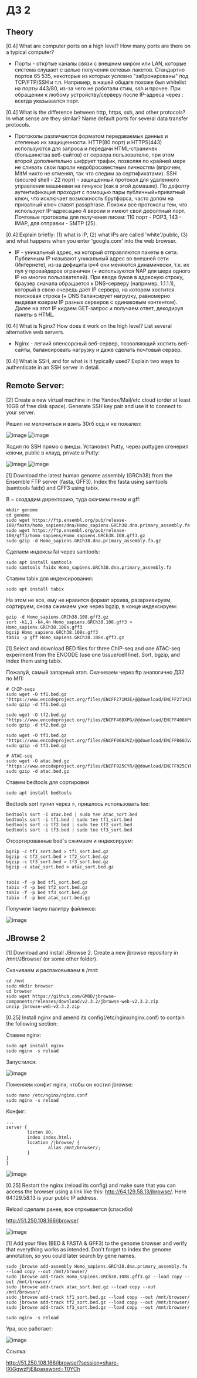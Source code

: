 # ДЗ 2

## Theory

[0.4] What are computer ports on a high level? How many ports are there on a typical computer?

- Порты - откртые каналы связи с внешним миром или LAN, которые система слушает с целью получения сетевых пакетов. Стандартно портов 65 535, некоторые из которых условно "забронированы" под TCP/FTP/SSH и т.п. Например, в нашей общаге похоже был whitelist на порты 443/80, из-за чего не работали стим, ssh и прочее. При обращении к любому устройству/серверу после IP-адреса через : всегда указывается порт. 


[0.4] What is the difference between http, https, ssh, and other protocols? In what sense are they similar? Name default ports for several data transfer protocols.

- Протоколы различаются форматом передаваемых данных и степенью их защищенности. HTTP(80 порт) и HTTPS(443) используются для запроса и передачи HTML-страничек (большинства веб-сайтов) от сервера пользователю, при этом второй дополнительно шифрует трафик, позволяя по крайней мере не сливать свои пароли недобросовестным личностям (впрочем, MitM никто не отменял, так что следим за сертификатами). SSH (secured shell - 22 порт) - защищенный протокол для удаленного управления машинами на линуксе (как в этой домашке). По дефолту аутентификация проходит с помощью пары публичный+приватный ключ, что исключает возможность брутфорса, часто допом на приватный ключ ставят passphrase. Похожи все протоколы тем, что используют IP-адресацию 4 версии и имеют свой дефолтный порт. Почтовые протоколы для получения писем: 110 порт - POP3, 143 - IMAP, для отправки - SMTP (25).


[0.4] Explain briefly: (1) what is IP, (2) what IPs are called 'white'/public, (3) and what happens when you enter 'google.com' into the web browser.

- IP - уникальный адрес, на который отправляются пакеты в сети. Публичным IP называют уникальный адрес во внешней сети (Интернете), из-за дефицита ipv4 они меняются динамически, т.к. их пул у провайдеров ограничен (+ используются NAP для шера одного IP на многих пользователей). При вводе буков в адресную строку, браузер сначала обращается к DNS-серверу (например, 1.1.1.1), который в свою очередь даёт IP сервера, на котором хостится поисковая строка (+ DNS балансирует нагрузку, равномерно выдавая юзерам IP разных серверов с одинаковым контентом). Далее на этот IP кидаем GET-запрос и получаем ответ, декодируя пакеты в HTML.


[0.4] What is Nginx? How does it work on the high level? List several alternative web servers.

- Nginx - легкий опенсорсный веб-сервер, позволяющий хостить веб-сайты, балансировать нагрузку и даже сделать почтовый сервер.  


[0.4] What is SSH, and for what is it typically used? Explain two ways to authenticate in an SSH server in detail.


## Remote Server:


[2] Create a new virtual machine in the Yandex/Mail/etc cloud (order at least 10GB of free disk space). Generate SSH key pair and use it to connect to your server.

Решил не мелочиться и взять 30гб ссд и не пожалел: 

![image](https://user-images.githubusercontent.com/58905528/209034983-32402502-dac5-4318-9638-18c31393515d.png)
![image](https://user-images.githubusercontent.com/58905528/209035180-5a3f380f-dbf1-4e91-9cd0-1bc5bb927c57.png)



Ходил по SSH прямо с винды. Установил Putty, через puttygen сгенерил ключи, public в клауд, private в Putty:


![image](https://user-images.githubusercontent.com/58905528/209034470-f4af556d-4d1d-450a-8d40-d057171bb01c.png)
![image](https://user-images.githubusercontent.com/58905528/209034497-6d5421ac-2302-46b7-856f-c0c4be3a53d7.png)


[1] Download the latest human genome assembly (GRCh38) from the Ensemble FTP server (fasta, GFF3). Index the fasta using samtools (samtools faidx) and GFF3 using tabix.

В ~ создадим директорию, туда скачаем геном и gff:

```
mkdir genome
cd genome 
sudo wget https://ftp.ensembl.org/pub/release-108/fasta/homo_sapiens/dna/Homo_sapiens.GRCh38.dna.primary_assembly.fa.gz
sudo wget https://ftp.ensembl.org/pub/release-108/gff3/homo_sapiens/Homo_sapiens.GRCh38.108.gff3.gz
sudo gzip -d Homo_sapiens.GRCh38.dna.primary_assembly.fa.gz
```

Сделаем индексы fai через samtools:

```
sudo apt install samtools
sudo samtools faidx Homo_sapiens.GRCh38.dna.primary_assembly.fa
```


Ставим tabix для индексирования:
```
sudo apt install tabix
```

На этом не все, ему не нравится формат архива, разархивируем, сортируем, снова сжимаем уже через bgzip, в конце индексируем:
```
gzip -d Homo_sapiens.GRCh38.108.gff3.gz
sort -k1,1 -k4,4n Homo_sapiens.GRCh38.108.gff3 > Homo_sapiens.GRCh38.108s.gff3
bgzip Homo_sapiens.GRCh38.108s.gff3
tabix -p gff Homo_sapiens.GRCh38.108s.gff3.gz
```



[1] Select and download BED files for three ChIP-seq and one ATAC-seq experiment from the ENCODE (use one tissue/cell line). Sort, bgzip, and index them using tabix.

Пожалуй, самый запарный этап. Скачиваем через ftp аналогично ДЗ2 по МЛ: 

```
# ChIP-seqs
sudo wget -O tf1.bed.gz "https://www.encodeproject.org/files/ENCFF271MJE/@@download/ENCFF271MJE.bed.gz"
sudo gzip -d tf1.bed.gz

sudo wget -O tf2.bed.gz "https://www.encodeproject.org/files/ENCFF408XPG/@@download/ENCFF408XPG.bed.gz"
sudo gzip -d tf2.bed.gz

sudo wget -O tf3.bed.gz "https://www.encodeproject.org/files/ENCFF060JVZ/@@download/ENCFF060JVZ.bed.gz"
sudo gzip -d tf3.bed.gz

# ATAC-seq
sudo wget -O atac.bed.gz "https://www.encodeproject.org/files/ENCFF925CYR/@@download/ENCFF925CYR.bed.gz"
sudo gzip -d atac.bed.gz
```

Ставим bedtools для сортировки 

```
sudo apt install bedtools
```

Bedtools sort тупил через >, пришлось использовать tee:

```
bedtools sort -i atac.bed | sudo tee atac_sort.bed 
bedtools sort -i tf1.bed | sudo tee tf1_sort.bed 
bedtools sort -i tf2.bed | sudo tee tf2_sort.bed 
bedtools sort -i tf3.bed | sudo tee tf3_sort.bed 

```

Отсортированные bed`s сжимаем и индексируем:

```
bgzip -c tf1_sort.bed > tf1_sort.bed.gz
bgzip -c tf2_sort.bed > tf2_sort.bed.gz
bgzip -c tf3_sort.bed > tf3_sort.bed.gz
bgzip -c atac_sort.bed > atac_sort.bed.gz


tabix -f -p bed tf1_sort.bed.gz
tabix -f -p bed tf2_sort.bed.gz
tabix -f -p bed tf3_sort.bed.gz
tabix -f -p bed atac_sort.bed.gz

```

Получили такую палитру файликов:

![image](https://user-images.githubusercontent.com/58905528/209033841-6a10acb0-4a2d-4388-961b-a1a087e43a74.png)





## JBrowse 2


[1] Download and install JBrowse 2. Create a new jbrowse repository in /mnt/JBrowse/ (or some other folder).

Скачиваем и распаковываем в /mnt:

```
cd /mnt
sudo mkdir browser
cd browser
sudo wget https://github.com/GMOD/jbrowse-components/releases/download/v2.3.2/jbrowse-web-v2.3.2.zip
unzip jbrowse-web-v2.3.2.zip
```


[0.25] Install nginx and amend its config(/etc/nginx/nginx.conf) to contain the following section:

Ставим nginx:

```
sudo apt install nginx
sudo nginx -s reload
```

Запустился:

![image](https://user-images.githubusercontent.com/58905528/209035439-86e7f166-ba75-4f9d-9e7b-456ed138e60e.png)


Поменяем конфиг nginx, чтобы он хостил jbrowse:

```
sudo nano /etc/nginx/nginx.conf
sudo nginx -s reload
```

Конфиг:
```
...
server {
        listen 80;
        index index.html;
        location /jbrowse/ {
                alias /mnt/browser/;
        }
}
}
```
![image](https://user-images.githubusercontent.com/58905528/209094822-3b9c4182-119c-401d-aa64-a3176598dba1.png)



[0.25] Restart the nginx (reload its config) and make sure that you can access the browser using a link like this: http://64.129.58.13/jbrowse/. Here 64.129.58.13 is your public IP address.

Reload сделали ранее, все отркывается (спасибо)

http://51.250.108.166/jbrowse/

![image](https://user-images.githubusercontent.com/58905528/209097894-2e2fd992-043e-4b1c-aaf7-d736c0590728.png)


[1] Add your files (BED & FASTA & GFF3) to the genome browser and verify that everything works as intended. Don't forget to index the genome annotation, so you could later search by gene names.



```
sudo jbrowse add-assembly Homo_sapiens.GRCh38.dna.primary_assembly.fa --load copy --out /mnt/browser/
sudo jbrowse add-track Homo_sapiens.GRCh38.108s.gff3.gz --load copy --out /mnt/browser/
sudo jbrowse add-track atac_sort.bed.gz --load copy --out /mnt/browser/
sudo jbrowse add-track tf1_sort.bed.gz --load copy --out /mnt/browser/
sudo jbrowse add-track tf2_sort.bed.gz --load copy --out /mnt/browser/
sudo jbrowse add-track tf3_sort.bed.gz --load copy --out /mnt/browser/	

sudo nginx -s reload
```

Ура, все работает:

![image](https://user-images.githubusercontent.com/58905528/209102912-a566de86-a126-4513-93e5-3a2bc9e68ec2.png)


Ссылка:

http://51.250.108.166/jbrowse/?session=share-IXiGgwzFjE&password=T0YCh
